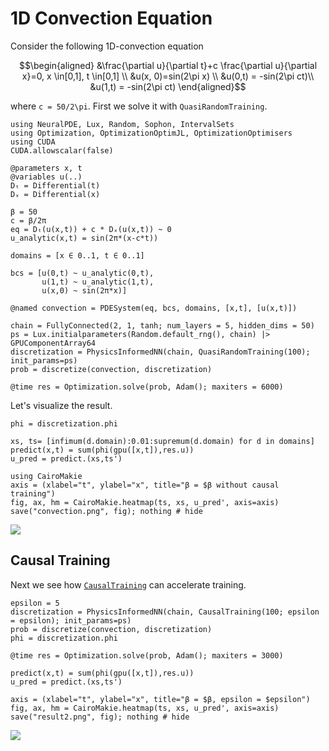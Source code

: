 # 1D Convection Equation

Consider the following 1D-convection equation

```math
\begin{aligned}
&\frac{\partial u}{\partial t}+c \frac{\partial u}{\partial x}=0, x \in[0,1], t \in[0,1] \\
&u(x, 0)=sin(2\pi x) \\
&u(0,t) = -sin(2\pi ct)\\
&u(1,t) = -sin(2\pi ct)
\end{aligned}
```

where ``c = 50/2\pi``. First we solve it with `QuasiRandomTraining`.

```@example convection
using NeuralPDE, Lux, Random, Sophon, IntervalSets
using Optimization, OptimizationOptimJL, OptimizationOptimisers
using CUDA
CUDA.allowscalar(false)

@parameters x, t
@variables u(..)
Dₜ = Differential(t)
Dₓ = Differential(x)

β = 50
c = β/2π
eq = Dₜ(u(x,t)) + c * Dₓ(u(x,t)) ~ 0
u_analytic(x,t) = sin(2π*(x-c*t))

domains = [x ∈ 0..1, t ∈ 0..1]

bcs = [u(0,t) ~ u_analytic(0,t),
       u(1,t) ~ u_analytic(1,t),
       u(x,0) ~ sin(2π*x)]

@named convection = PDESystem(eq, bcs, domains, [x,t], [u(x,t)])

chain = FullyConnected(2, 1, tanh; num_layers = 5, hidden_dims = 50)
ps = Lux.initialparameters(Random.default_rng(), chain) |> GPUComponentArray64
discretization = PhysicsInformedNN(chain, QuasiRandomTraining(100); init_params=ps)
prob = discretize(convection, discretization)

@time res = Optimization.solve(prob, Adam(); maxiters = 6000)
```

Let's visualize the result.

```@example convection
phi = discretization.phi

xs, ts= [infimum(d.domain):0.01:supremum(d.domain) for d in domains]
predict(x,t) = sum(phi(gpu([x,t]),res.u))
u_pred = predict.(xs,ts')

using CairoMakie
axis = (xlabel="t", ylabel="x", title="β = $β without causal training")
fig, ax, hm = CairoMakie.heatmap(ts, xs, u_pred', axis=axis)
save("convection.png", fig); nothing # hide
```
![](convection.png)

## Causal Training

Next we see how [`CausalTraining`](@ref) can accelerate training.

```@example convection
epsilon = 5
discretization = PhysicsInformedNN(chain, CausalTraining(100; epsilon = epsilon); init_params=ps)
prob = discretize(convection, discretization)
phi = discretization.phi

@time res = Optimization.solve(prob, Adam(); maxiters = 3000)

predict(x,t) = sum(phi(gpu([x,t]),res.u))
u_pred = predict.(xs,ts')

axis = (xlabel="t", ylabel="x", title="β = $β, epsilon = $epsilon")
fig, ax, hm = CairoMakie.heatmap(ts, xs, u_pred', axis=axis)
save("result2.png", fig); nothing # hide
```
![](result2.png)
